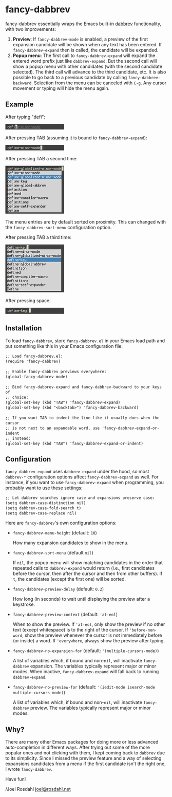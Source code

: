 fancy-dabbrev
=============

fancy-dabbrev essentially wraps the Emacs built-in [dabbrev] functionality,
with two improvements:

1. **Preview**: If `fancy-dabbrev-mode` is enabled, a preview of the first
   expansion candidate will be shown when any text has been entered. If
   `fancy-dabbrev-expand` then is called, the candidate will be expanded.
2. **Popup menu**: The first call to `fancy-dabbrev-expand` will expand the
   entered word prefix just like `dabbrev-expand`. But the second call will
   show a popup menu with other candidates (with the second candidate
   selected). The third call will advance to the third candidate, etc. It is
   also possible to go back to a previous candidate by calling
   `fancy-dabbrev-backward`. Selection from the menu can be canceled with
   `C-g`. Any cursor movement or typing will hide the menu again.


Example
-------

After typing "defi":

![Example 1](images/fancy-dabbrev-1.png)

After pressing TAB (assuming it is bound to `fancy-dabbrev-expand`):

![Example 2](images/fancy-dabbrev-2.png)

After pressing TAB a second time:

![Example 3](images/fancy-dabbrev-3.png)

The menu entries are by default sorted on proximity. This can changed with the
`fancy-dabbrev-sort-menu` configuration option.

After pressing TAB a third time:

![Example 4](images/fancy-dabbrev-4.png)

After pressing space:

![Example 5](images/fancy-dabbrev-5.png)


Installation
------------

To load `fancy-dabbrev`, store `fancy-dabbrev.el` in your Emacs load path and
put something like this in your Emacs configuration file:

```elisp
;; Load fancy-dabbrev.el:
(require 'fancy-dabbrev)

;; Enable fancy-dabbrev previews everywhere:
(global-fancy-dabbrev-mode)

;; Bind fancy-dabbrev-expand and fancy-dabbrev-backward to your keys of
;; choice:
(global-set-key (kbd "TAB") 'fancy-dabbrev-expand)
(global-set-key (kbd "<backtab>") 'fancy-dabbrev-backward)

;; If you want TAB to indent the line like it usually does when the cursor
;; is not next to an expandable word, use 'fancy-dabbrev-expand-or-indent
;; instead:
(global-set-key (kbd "TAB") 'fancy-dabbrev-expand-or-indent)
```


Configuration
-------------

`fancy-dabbrev-expand` uses `dabbrev-expand` under the hood, so most
`dabbrev-*` configuration options affect `fancy-dabbrev-expand` as well. For
instance, if you want to use `fancy-dabbrev-expand` when programming, you
probably want to use these settings:


```elisp
;; Let dabbrev searches ignore case and expansions preserve case:
(setq dabbrev-case-distinction nil)
(setq dabbrev-case-fold-search t)
(setq dabbrev-case-replace nil)
```

Here are `fancy-dabbrev`'s own configuration options:

* `fancy-dabbrev-menu-height` (default: `10`)

  How many expansion candidates to show in the menu.

* `fancy-dabbrev-sort-menu` (default `nil`)

  If `nil`, the popup menu will show matching candidates in the order that
  repeated calls to `dabbrev-expand` would return (i.e., first candidates
  before the cursor, then after the cursor and then from other buffers). If
  `t`, the candidates (except the first one) will be sorted.

* `fancy-dabbrev-preview-delay` (default: `0.2`)

  How long (in seconds) to wait until displaying the preview after a keystroke.

* `fancy-dabbrev-preview-context` (default: `'at-eol`)

  When to show the preview. If `'at-eol`, only show the preview if no other
  text (except whitespace) is to the right of the cursor. If
  `'before-non-word`, show the preview whenever the cursor is not immediately
  before (or inside) a word. If `'everywhere`, always show the preview after
  typing.

* `fancy-dabbrev-no-expansion-for` (default: `'(multiple-cursors-mode)`)

  A list of variables which, if bound and non-`nil`, will inactivate
  `fancy-dabbrev` expansion. The variables typically represent major or minor
  modes. When inactive, `fancy-dabbrev-expand` will fall back to running
  `dabbrev-expand`.

* `fancy-dabbrev-no-preview-for` (default:
  `'(iedit-mode isearch-mode multiple-cursors-mode)`)

  A list of variables which, if bound and non-`nil`, will inactivate
  `fancy-dabbrev` preview. The variables typically represent major or minor
  modes.


Why?
----

There are many other Emacs packages for doing more or less advanced
auto-completion in different ways. After trying out some of the more popular
ones and not clicking with them, I kept coming back to `dabbrev` due to its
simplicity. Since I missed the preview feature and a way of selecting
expansions candidates from a menu if the first candidate isn't the right one, I
wrote `fancy-dabbrev`.

Have fun!

/Joel Rosdahl <joel@rosdahl.net>

[dabbrev]: https://www.gnu.org/software/emacs/manual/html_node/emacs/Dynamic-Abbrevs.html
